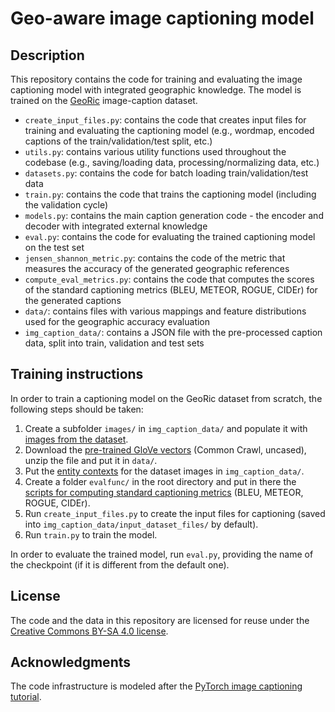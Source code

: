 # Geo-aware image captioning model

## Description

This repository contains the code for training and evaluating the image captioning model with integrated geographic knowledge. 
The model is trained on the [GeoRic](https://drive.google.com/drive/folders/1gEq73O95U58sHOK4GjX7TcJPW2KPtU40) image-caption dataset.

- `create_input_files.py`: contains the code that creates input files for training and evaluating the captioning model (e.g., wordmap, encoded captions of the train/validation/test split, etc.)
- `utils.py`: contains various utility functions used throughout the codebase (e.g., saving/loading data, processing/normalizing data, etc.)
- `datasets.py`: contains the code for batch loading train/validation/test data 
- `train.py`: contains the code that trains the captioning model (including the validation cycle)
- `models.py`: contains the main caption generation code - the encoder and decoder with integrated external knowledge 
- `eval.py`: contains the code for evaluating the trained captioning model on the test set
- `jensen_shannon_metric.py`: contains the code of the metric that measures the accuracy of the generated geographic references
- `compute_eval_metrics.py`: contains the code that computes the scores of the standard captioning metrics (BLEU, METEOR, ROGUE, CIDEr) for the generated captions
- `data/`: contains files with various mappings and feature distributions used for the geographic accuracy evaluation
- `img_caption_data/`: contains a JSON file with the pre-processed caption data, split into train, validation and test sets

## Training instructions

In order to train a captioning model on the GeoRic dataset from scratch, the following steps should be taken:
1) Create a subfolder `images/` in `img_caption_data/` and populate it with [images from the dataset](https://drive.google.com/file/d/1qGq3PjSXmoo3DleiQtvViisIZ9kxrySC/view?usp=share_link). 
2) Download the [pre-trained GloVe vectors](https://nlp.stanford.edu/projects/glove/) (Common Crawl, uncased), unzip the file and put it in `data/`.
3) Put the [entity contexts](https://drive.google.com/drive/folders/1OIbWoJ36hjiZZ7YQZBwVBKASNRBUkqee) for the dataset images in `img_caption_data/`.
4) Create a folder `evalfunc/` in the root directory and put in there the [scripts for computing standard captioning metrics](https://github.com/tylin/coco-caption) (BLEU, METEOR, ROGUE, CIDEr).
5) Run `create_input_files.py` to create the input files for captioning (saved into `img_caption_data/input_dataset_files/` by default).
6) Run `train.py` to train the model.

In order to evaluate the trained model, run `eval.py`, providing the name of the checkpoint (if it is different from the default one).

## License

The code and the data in this repository are licensed for reuse under the [Creative Commons BY-SA 4.0 license](https://creativecommons.org/licenses/by-sa/4.0/).

## Acknowledgments

The code infrastructure is modeled after the [PyTorch image captioning tutorial](https://github.com/sgrvinod/a-PyTorch-Tutorial-to-Image-Captioning).

